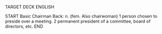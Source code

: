 TARGET DECK
ENGLISH

START
Basic
Chairman
Back: n. (fem. Also chairwoman) 1 person chosen to preside over a meeting. 2 permanent president of a committee, board of directors, etc.
END
